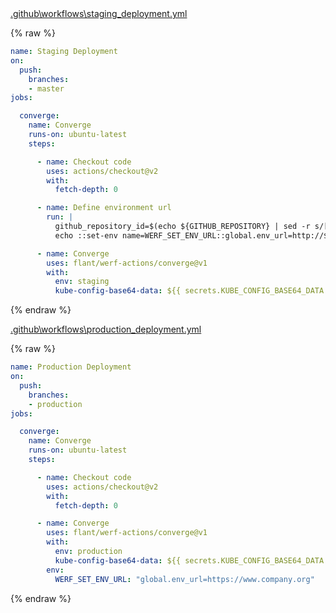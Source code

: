 <div class="details">
<a href="javascript:void(0)" class="details__summary">.github\workflows\staging_deployment.yml</a>
<div class="details__content" markdown="1">

{% raw %}
```yaml
name: Staging Deployment
on:
  push:
    branches:
    - master
jobs:

  converge:
    name: Converge
    runs-on: ubuntu-latest
    steps:

      - name: Checkout code
        uses: actions/checkout@v2
        with:
          fetch-depth: 0

      - name: Define environment url
        run: |
          github_repository_id=$(echo ${GITHUB_REPOSITORY} | sed -r s/[^a-zA-Z0-9]+/-/g | sed -r s/^-+\|-+$//g | tr A-Z a-z)
          echo ::set-env name=WERF_SET_ENV_URL::global.env_url=http://${github_repository_id}.kube.DOMAIN

      - name: Converge
        uses: flant/werf-actions/converge@v1
        with:
          env: staging
          kube-config-base64-data: ${{ secrets.KUBE_CONFIG_BASE64_DATA }}
```
{% endraw %}

</div>
</div>

<div class="details">
<a href="javascript:void(0)" class="details__summary">.github\workflows\production_deployment.yml</a>
<div class="details__content" markdown="1">

{% raw %}
```yaml
name: Production Deployment
on:
  push:
    branches:
    - production
jobs:

  converge:
    name: Converge
    runs-on: ubuntu-latest
    steps:

      - name: Checkout code
        uses: actions/checkout@v2
        with:
          fetch-depth: 0

      - name: Converge
        uses: flant/werf-actions/converge@v1
        with:
          env: production
          kube-config-base64-data: ${{ secrets.KUBE_CONFIG_BASE64_DATA }}
        env:
          WERF_SET_ENV_URL: "global.env_url=https://www.company.org"
```
{% endraw %}

</div>
</div>